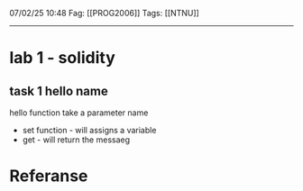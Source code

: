 07/02/25 10:48
Fag: [[PROG2006]]
Tags: [[NTNU]]
___
# lab 1 - solidity
## task 1 hello name
hello function take a parameter name

- set function - will assigns a variable
- get - will return the messaeg


# Referanse
